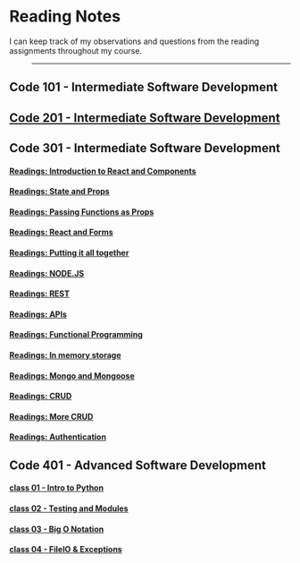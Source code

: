 # **Reading Notes**

I can keep track of my observations and questions from the reading assignments throughout my course.

 > ---

## **Code 101 - Intermediate Software Development**

## [**Code 201 - Intermediate Software Development**](https://github.com/IsmailAlamir/my-notes)

## **Code 301 - Intermediate Software Development**
#### [Readings: Introduction to React and Components](Class-01.md)
#### [Readings: State and Props](Class-02.md)
#### [Readings: Passing Functions as Props](Class-03.md)
#### [Readings: React and Forms](Class-04.md)
#### [Readings: Putting it all together](Class-05.md)
#### [Readings: NODE.JS](Class-06.md)
#### [Readings: REST](Class-07.md)
#### [Readings: APIs](Class-08.md)
#### [Readings: Functional Programming](Class-09.md)
#### [Readings: In memory storage](Class-10.md)
#### [Readings: Mongo and Mongoose](Class-11.md)
#### [Readings: CRUD](Class-12.md)
#### [Readings: More CRUD](Class-13.md)
#### [Readings: Authentication](Class-15.md)


## **Code 401 - Advanced Software Development**
#### [class 01 - Intro to Python ](code-401-python/class-01/README.md)
#### [class 02 - Testing and Modules](code-401-python/class-02/README.md)
#### [class 03 - Big O Notation](code-401-python/class-03/README.md)
#### [class 04 - FileIO & Exceptions](code-401-python/class-04/README.md)


